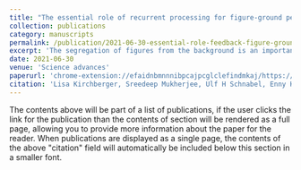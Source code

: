 ```yaml
---
title: "The essential role of recurrent processing for figure-ground perception in mice"
collection: publications
category: manuscripts
permalink: /publication/2021-06-30-essential-role-feedback-figure-ground
excerpt: 'The segregation of figures from the background is an important step in visual perception. In primary visual cortex, figures evoke stronger activity than backgrounds during a delayed phase of the neuronal responses, but it is unknown how this figure-ground modulation (FGM) arises and whether it is necessary for perception. Here, we show, using optogenetic silencing in mice, that the delayed V1 response phase is necessary for figure-ground segregation. Neurons in higher visual areas also exhibit FGM and optogenetic silencing of higher areas reduced FGM in V1. In V1, figures elicited higher activity of vasoactive intestinal peptide–expressing (VIP) interneurons than the background, whereas figures suppressed somatostatin-positive interneurons, resulting in an increased activation of pyramidal cells. Optogenetic silencing of VIP neurons reduced FGM in V1, indicating that disinhibitory circuits contribute to FGM. Our results provide insight into how lower and higher areas of the visual cortex interact to shape visual perception.'
date: 2021-06-30
venue: 'Science advances'
paperurl: 'chrome-extension://efaidnbmnnnibpcajpcglclefindmkaj/https://www.science.org/doi/pdf/10.1126/sciadv.abe1833'
citation: 'Lisa Kirchberger, Sreedeep Mukherjee, Ulf H Schnabel, Enny H van Beest, Areg Barsegyan, Christiaan N Levelt, J Alexander Heimel, Jeannette AM Lorteije, Chris van der Togt, Matthew W Self, Pieter R Roelfsema (2021). &quot;The essential role of recurrent processing for figure-ground perception in mice.&quot; <i>Science advances</i>. '
---
```


The contents above will be part of a list of publications, if the user clicks the link for the publication than the contents of section will be rendered as a full page, allowing you to provide more information about the paper for the reader. When publications are displayed as a single page, the contents of the above "citation" field will automatically be included below this section in a smaller font.
